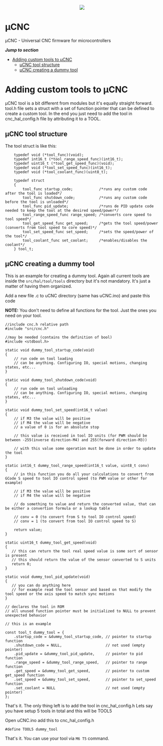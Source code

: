 <p align="center">
<img src="https://github.com/Paciente8159/uCNC/blob/master/docs/logo.png?raw=true">
</p>


# µCNC
µCNC - Universal CNC firmware for microcontrollers

_**Jump to section**_
* [Adding custom tools to µCNC](#adding-custom-tools-to-µcnc)
   * [µCNC tool structure](#µcnc-tool-structure)
   * [µCNC creating a dummy tool](#µcnc-creating-a-dummy-tool)

# Adding custom tools to µCNC

µCNC tool is a bit different from modules but it's equally straight forward.
tool.h file sets a struct with a set of function pointer that can be defined to create a custom tool. In the end you just need to add the tool in cnc_hal_config.h file by attributing it to a TOOL<x>.

## µCNC tool structure

The tool struct is like this:

```
	typedef void (*tool_func)(void);
	typedef int16_t (*tool_range_speed_func)(int16_t);
	typedef uint16_t (*tool_get_speed_func)(void);
	typedef void (*tool_set_speed_func)(int16_t);
	typedef void (*tool_coolant_func)(uint8_t);

	typedef struct
	{
		tool_func startup_code;			   /*runs any custom code after the tool is loaded*/
		tool_func shutdown_code;		   /*runs any custom code before the tool is unloaded*/
		tool_func pid_update;			   /*runs de PID update code needed to keep the tool at the desired speed/power*/
		tool_range_speed_func range_speed; /*converts core speed to tool speed*/
		tool_get_speed_func get_speed;	   /*gets the tool speed/power (converts from tool speed to core speed)*/
		tool_set_speed_func set_speed;	   /*sets the speed/power of the tool*/
		tool_coolant_func set_coolant;	   /*enables/disables the coolant*/
	} tool_t;
```

## µCNC creating a dummy tool

This is an example for creating a dummy tool. Again all current tools are inside the `src/hal/tool/tools` directory but it's not mandatory. It's just a matter of having them organized.

Add a new file .c to uCNC directory (same has uCNC.ino) and paste this code

__NOTE:__ You don't need to define all functions for the tool. Just the ones you need on your tool.

```
//include cnc.h relative path
#include "src/cnc.h"

//may be needed (contains the definition of bool)
#include <stdbool.h>

static void dummy_tool_startup_code(void)
{
    // run code on tool loading
    // can be anything. Configuring IO, special motions, changing states, etc...
}

static void dummy_tool_shutdown_code(void)
{
    // run code on tool unloading
    // can be anything. Configuring IO, special motions, changing states, etc...
}

static void dummy_tool_set_speed(int16_t value)
{
    // if M3 the value will be positive
    // if M4 the value will be negative
    // a value of 0 is for an absolute stop

    // this value is received in tool IO units (for PWM should be between -255(inverse direction-M4) and 255(forward direction-M3))

    // with this value some operation must be done in order to update the tool
}

static int16_t dummy_tool_range_speed(int16_t value, uint8_t conv)
{
    // in this function you do all your calculations to convert from GCode S speed to tool IO control speed (to PWM value or other for example)

    // if M3 the value will be positive
    // if M4 the value will be negative

    // do something to value and return the converted value, that can be either a convertion formula or a lookup table

	// conv = 0 (to convert from S to tool IO control speed)
	// conv = 1 (to convert from tool IO control speed to S)

    return value;
}

static uint16_t dummy_tool_get_speed(void)
{
   // this can return the tool real speed value is some sort of sensor is present
   // this should return the value of the sensor converted to S units
   return 0;
}

static void dummy_tool_pid_update(void)
{
   // you can do anything here
   // for example read the tool sensor and based on that modify the tool speed or the axis speed to match sync motions
}

// declares the tool in ROM
// all unused function pointer must be initialized to NULL to prevent unexpected behavior

// this is an example

const tool_t dummy_tool = {
	.startup_code = &dummy_tool_startup_code, // pointer to startup function
	.shutdown_code = NULL,					  // not used (empty pointer)
	.pid_update = &dummy_tool_pid_update,	  // pointer to pid function
	.range_speed = &dummy_tool_range_speed,	  // pointer to range function
	.get_speed = &dummy_tool_get_speed,		  // pointer to custom get_speed function
	.set_speed = &dummy_tool_set_speed,		  // pointer to set_speed function
	.set_coolant = NULL						  // not used (empty pointer)
};

```

That's it.
The only thing left is to add the tool in cnc_hal_config.h
Lets say you have setup 5 tools in total and this will be TOOL5

Open uCNC.ino
add this to cnc_hal_config.h

`#define TOOL5 dummy_tool`

That's it. You can use your tool via `M6 T5` command.
